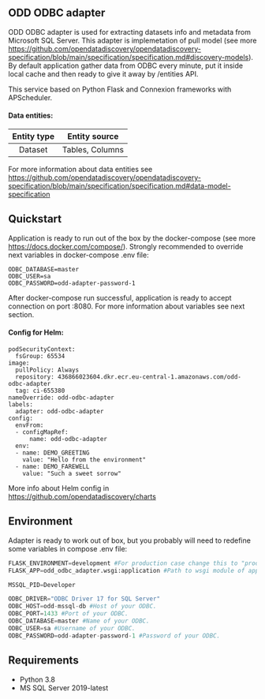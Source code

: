 ## ODD ODBC adapter

ODD ODBC adapter is used for extracting datasets info and metadata from Microsoft SQL Server. This adapter is implemetation of pull model (see more https://github.com/opendatadiscovery/opendatadiscovery-specification/blob/main/specification/specification.md#discovery-models). By default application gather data from ODBC every minute, put it inside local cache and then ready to give it away by /entities API.

This service based on Python Flask and Connexion frameworks with APScheduler.

#### Data entities:
| Entity type | Entity source |
|:----------------:|:---------:|
|Dataset|Tables, Columns|

For more information about data entities see https://github.com/opendatadiscovery/opendatadiscovery-specification/blob/main/specification/specification.md#data-model-specification

## Quickstart
Application is ready to run out of the box by the docker-compose (see more https://docs.docker.com/compose/).
Strongly recommended to override next variables in docker-compose .env file:

```
ODBC_DATABASE=master
ODBC_USER=sa
ODBC_PASSWORD=odd-adapter-password-1
```

After docker-compose run successful, application is ready to accept connection on port :8080. 
For more information about variables see next section.

#### Config for Helm:
```
podSecurityContext:
  fsGroup: 65534
image:
  pullPolicy: Always
  repository: 436866023604.dkr.ecr.eu-central-1.amazonaws.com/odd-odbc-adapter
  tag: ci-655380
nameOverride: odd-odbc-adapter
labels:
  adapter: odd-odbc-adapter
config:
  envFrom:
  - configMapRef:
      name: odd-odbc-adapter
  env:
  - name: DEMO_GREETING
    value: "Hello from the environment"
  - name: DEMO_FAREWELL
    value: "Such a sweet sorrow"
```
More info about Helm config in https://github.com/opendatadiscovery/charts


## Environment
Adapter is ready to work out of box, but you probably will need to redefine some variables in compose .env file:

```Python
FLASK_ENVIRONMENT=development #For production case change this to "production"
FLASK_APP=odd_odbc_adapter.wsgi:application #Path to wsgi module of application (required by gunicorn)

MSSQL_PID=Developer

ODBC_DRIVER="ODBC Driver 17 for SQL Server"
ODBC_HOST=odd-mssql-db #Host of your ODBC.
ODBC_PORT=1433 #Port of your ODBC.
ODBC_DATABASE=master #Name of your ODBC.
ODBC_USER=sa #Username of your ODBC.
ODBC_PASSWORD=odd-adapter-password-1 #Password of your ODBC.

```

## Requirements
- Python 3.8
- MS SQL Server 2019-latest
